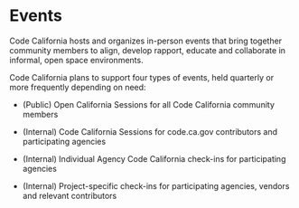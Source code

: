 # Events

Code California hosts and organizes in-person events that bring together community members to align, develop rapport, educate and collaborate in informal, open space environments.

Code California plans to support four types of events, held quarterly or more frequently depending on need:

* (Public) Open California Sessions for all Code California community members 

* (Internal) Code California Sessions for code.ca.gov contributors and participating agencies

* (Internal) Individual Agency Code California check-ins for participating agencies

* (Internal) Project-specific check-ins for participating agencies, vendors and relevant contributors
